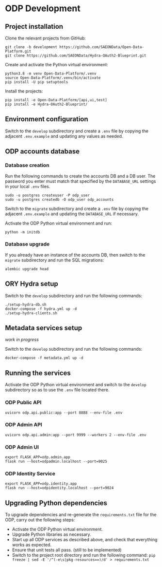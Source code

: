 # ODP Development

## Project installation
Clone the relevant projects from GitHub:

    git clone -b development https://github.com/SAEONData/Open-Data-Platform.git
    git clone https://github.com/SAEONData/Hydra-OAuth2-Blueprint.git

Create and activate the Python virtual environment:

    python3.8 -m venv Open-Data-Platform/.venv
    source Open-Data-Platform/.venv/bin/activate
    pip install -U pip setuptools

Install the projects:

    pip install -e Open-Data-Platform/[api,ui,test]
    pip install -e Hydra-OAuth2-Blueprint/

## Environment configuration
Switch to the `develop` subdirectory and create a `.env` file by copying the adjacent
`.env.example` and updating any values as needed.

## ODP accounts database

### Database creation
Run the following commands to create the accounts DB and a DB user. The password you
enter must match that specified by the `DATABASE_URL` settings in your local `.env` files.

    sudo -u postgres createuser -P odp_user
    sudo -u postgres createdb -O odp_user odp_accounts

Switch to the `migrate` subdirectory and create a `.env` file by copying the adjacent
`.env.example` and updating the `DATABASE_URL` if necessary.

Activate the ODP Python virtual environment and run:

    python -m initdb

### Database upgrade
If you already have an instance of the accounts DB, then switch to the `migrate` subdirectory
and run the SQL migrations:

    alembic upgrade head

## ORY Hydra setup
Switch to the `develop` subdirectory and run the following commands:

    ./setup-hydra-db.sh
    docker-compose -f hydra.yml up -d
    ./setup-hydra-clients.sh

## Metadata services setup
_work in progress_

Switch to the `develop` subdirectory and run the following commands:

    docker-compose -f metadata.yml up -d

## Running the services
Activate the ODP Python virtual environment and switch to the `develop` subdirectory
so as to use the `.env` file located there.

### ODP Public API
    uvicorn odp.api.public:app --port 8888 --env-file .env

### ODP Admin API
    uvicorn odp.api.admin:app --port 9999 --workers 2 --env-file .env

### ODP Admin UI
    export FLASK_APP=odp.admin.app
    flask run --host=odpadmin.localhost --port=9025

### ODP Identity Service
    export FLASK_APP=odp.identity.app
    flask run --host=odpidentity.localhost --port=9024

## Upgrading Python dependencies
To upgrade dependencies and re-generate the `requirements.txt` file for the ODP,
carry out the following steps:

- Activate the ODP Python virtual environment.
- Upgrade Python libraries as necessary.
- Start up all ODP services as described above, and check that everything works as expected.
- Ensure that unit tests all pass. (still to be implemented)
- Switch to the project root directory and run the following command:
`pip freeze | sed -E '/^(-e\s|pkg-resources==)/d' > requirements.txt`
